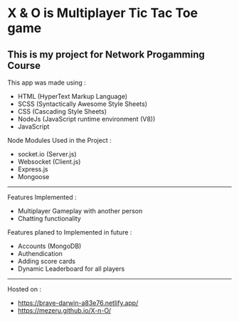 # X & O is Multiplayer Tic Tac Toe game


## This is my project for Network Progamming Course

This app was made using :
- HTML (HyperText Markup Language)
- SCSS (Syntactically Awesome Style Sheets)
- CSS (Cascading Style Sheets)
- NodeJs (JavaScript runtime environment (V8))
- JavaScript

Node Modules Used in the Project :
- socket.io (Server.js)
- Websocket (Client.js)
- Express.js
- Mongoose

---

Features Implemented :
- Multiplayer Gameplay with another person
- Chatting functionality

Features planed to Implemented in future :
- Accounts (MongoDB)
- Authendication 
- Adding score cards
- Dynamic Leaderboard for all players 

---

Hosted on : 
- https://brave-darwin-a83e76.netlify.app/
- https://mezeru.github.io/X-n-O/

